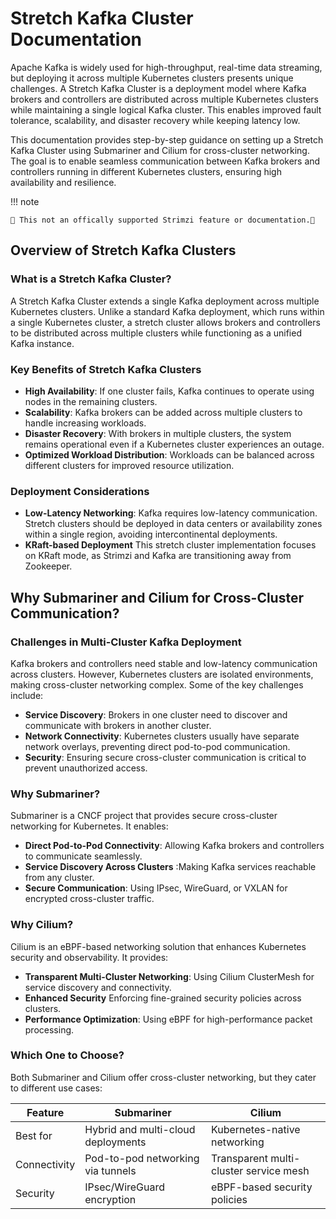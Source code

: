 # Stretch Kafka Cluster Documentation

Apache Kafka is widely used for high-throughput, real-time data streaming, but deploying it across multiple Kubernetes clusters presents unique challenges. A Stretch Kafka Cluster is a deployment model where Kafka brokers and controllers are distributed across multiple Kubernetes clusters while maintaining a single logical Kafka cluster. This enables improved fault tolerance, scalability, and disaster recovery while keeping latency low.

This documentation provides step-by-step guidance on setting up a Stretch Kafka Cluster using Submariner and Cilium for cross-cluster networking. The goal is to enable seamless communication between Kafka brokers and controllers running in different Kubernetes clusters, ensuring high availability and resilience.



!!! note

    🚨 This not an offically supported Strimzi feature or documentation.🚨
    
    

## Overview of Stretch Kafka Clusters

### What is a Stretch Kafka Cluster?
A Stretch Kafka Cluster extends a single Kafka deployment across multiple Kubernetes clusters. Unlike a standard Kafka deployment, which runs within a single Kubernetes cluster, a stretch cluster allows brokers and controllers to be distributed across multiple clusters while functioning as a unified Kafka instance.

### Key Benefits of Stretch Kafka Clusters

- **High Availability**: If one cluster fails, Kafka continues to operate using nodes in the remaining clusters.
- **Scalability**: Kafka brokers can be added across multiple clusters to handle increasing workloads.
- **Disaster Recovery**: With brokers in multiple clusters, the system remains operational even if a Kubernetes cluster experiences an outage.
- **Optimized Workload Distribution**: Workloads can be balanced across different clusters for improved resource utilization.

### Deployment Considerations

- **Low-Latency Networking**: Kafka requires low-latency communication. Stretch clusters should be deployed in data centers or availability zones within a single region, avoiding intercontinental deployments.
- **KRaft-based Deployment** This stretch cluster implementation focuses on KRaft mode, as Strimzi and Kafka are transitioning away from Zookeeper.

## Why Submariner and Cilium for Cross-Cluster Communication?

### Challenges in Multi-Cluster Kafka Deployment

Kafka brokers and controllers need stable and low-latency communication across clusters. However, Kubernetes clusters are isolated environments, making cross-cluster networking complex. Some of the key challenges include:

- **Service Discovery**: Brokers in one cluster need to discover and communicate with brokers in another cluster.
- **Network Connectivity**: Kubernetes clusters usually have separate network overlays, preventing direct pod-to-pod communication.
- **Security**: Ensuring secure cross-cluster communication is critical to prevent unauthorized access.

### Why Submariner?
Submariner is a CNCF project that provides secure cross-cluster networking for Kubernetes. It enables:

- **Direct Pod-to-Pod Connectivity**: Allowing Kafka brokers and controllers to communicate seamlessly.
- **Service Discovery Across Clusters** :Making Kafka services reachable from any cluster.
- **Secure Communication**: Using IPsec, WireGuard, or VXLAN for encrypted cross-cluster traffic.

### Why Cilium?
Cilium is an eBPF-based networking solution that enhances Kubernetes security and observability. It provides:

- **Transparent Multi-Cluster Networking**: Using Cilium ClusterMesh for service discovery and connectivity.
- **Enhanced Security** Enforcing fine-grained security policies across clusters.
- **Performance Optimization**: Using eBPF for high-performance packet processing.

### Which One to Choose?
Both Submariner and Cilium offer cross-cluster networking, but they cater to different use cases:

| Feature    | Submariner | Cilium |
| -------- | ------- | ----------- |
| Best for  | Hybrid and multi-cloud deployments | Kubernetes-native networking |
| Connectivity | Pod-to-pod networking via tunnels   | Transparent multi-cluster service mesh |
| Security | IPsec/WireGuard encryption | eBPF-based security policies |
